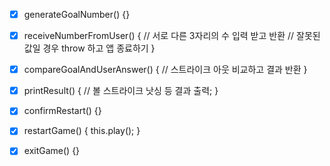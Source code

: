 - [x] generateGoalNumber() {}

- [x] receiveNumberFromUser() {
      // 서로 다른 3자리의 수 입력 받고 반환
      // 잘못된 값일 경우 throw 하고 앱 종료하기
      }

- [x] compareGoalAndUserAnswer() {
      // 스트라이크 아웃 비교하고 결과 반환
      }

- [x] printResult() {
      // 볼 스트라이크 낫싱 등 결과 출력;
      }

- [x] confirmRestart() {}

- [x] restartGame() {
      this.play();
      }

- [x] exitGame() {}
